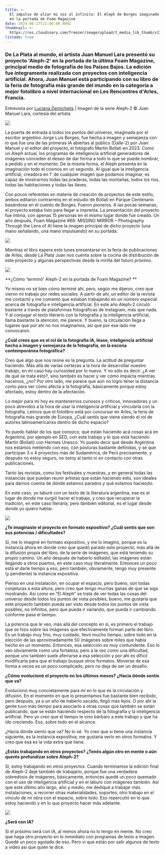 ```yaml
---
title: >-
  El impulso de alzar mi voz al infinito: El Aleph de Borges imaginado con IA,
  en la portada de Foam Magazine
date: 2024-06-27T22:00:00.000Z
thumbnail: >-
  https://res.cloudinary.com/freezer/image/upload/t_media_lib_thumb/v1719566123/2024/06/448652115_1021700022901921_4220663780895345946_n_h2mfe9.jpg
listado: true
---
```


### De La Plata al mundo, el artista Juan Manuel Lara presentó su proyecto 'Aleph-2' en la portada de la última Foam Magazine, principal medio de fotografía de los Países Bajos. La edición fue íntegramente realizada con proyectos con inteligencia artificial. Ahora, Juan Manuel está participando con su libro de la feria de fotografía más grande del mundo en la categoría a mejor fotolibro a nivel internacional en Les Rencontres d'Arles, Francia.

Entrevista por [Luciana Demichelis]() | Imagen de la serie Aleph-2 © Juan Manuel Lara, cortesía del artista.

![](https://res.cloudinary.com/freezer/image/upload/v1719565926/41-020-fm66_01_cover_front_lr_01_fjew6e.webp)

La puerta de entrada a todos los puntos del universo, imaginada por el escritor argentino Jorge Luis Borges, fue hecha a imagen y semejanza con lo que fue una de las primeras IA abiertas al público (Dalle-2) por Juan Manuel y el editor del proyecto, el fotógrafo Martín Bollati en 2023. Como un Aleph actual, los programas de inteligencia artificial generadores de imágenes conceden el deseo de dar forma a todo lo que se puede nombrar, a pedido y en el momento. De la misma forma, el Aleph presenta en la imaginación todo el cosmos en un segundo. Al igual que la inteligencia artificial, creadora en 1' de cualquier imagen que podamos imaginar, es capaz de mostrarnos todas las praderas, todas las montañas, todos los ríos, todas las habitaciones y todas las llaves.

Con pocos referentes en materia de creación de proyectos de este estilo, ambos editaron contrarreloj en el estudio de Bollati en Parque Centenario basándose en el cuento de Borges. Fueron pioneros. A las pocas semanas, el proyecto estaba listo para llegar a imprenta. La presentación del proyecto fue íntima, con apenas 15 personas en el mismo lugar donde fue creado. Un año después, Foam Magazine #66: MISSING MIRROR – Photography Through the Lens of AI tiene la imagen principal de dicho proyecto (una mano señalando, una mano impulsando) en su portada.

![](https://res.cloudinary.com/freezer/image/upload/v1719565561/Aleph-2-Juan-Manuel-Lara_Sed-Editorial-000-_zjmr62.jpg)

Mientras el libro espera este lunes presentarse en la feria de publicaciones de Arles, desde La Plata Juan nos cuenta sobre la cocina de distribución de este proyecto y algunas perspectivas desde la mirilla del futuro próximo.

![](https://res.cloudinary.com/freezer/image/upload/v1719565309/448754679_476973698157012_4263399551457975138_n_qsafgn.jpg)

\*\*¿Cómo 'terminó' Aleph-2 en la portada de Foam Magazine? \*\*

Yo mismo no sé bien cómo terminé ahí, pero, según me dijeron, creo que vieron mi trabajo por redes sociales. A partir de ahí, un editor de la revista me contactó y me comentó que estaban trabajando en un número especial acerca de fotografía e inteligencia artificial. En este año Aleph-2 circuló bastante a través de plataformas fotográficas de Instagram, más que nada. Y al conjugar el texto literario con la fotografía y la inteligencia artificial, llama bastante la atención, me parece. Y bueno, la circulación llega a lugares que por ahí no nos imaginamos, así que por ese lado me convocaron.

**¿Cuál crees que es el rol de la fotografía IA, léase, inteligencia artificial hecha a imagen y semejanza de la fotografía, en la escena contemporánea fotográfica?**

Creo que algo que nos reúne es la pregunta. La actitud de preguntar haciendo. Más allá de varias certezas a la hora de desarrollar nuestro trabajo, en mi caso hay curiosidad por lo nuevo. Y no sólo es decir: ¿A ver de qué se trata esto?, sino también es hacer y ver cómo impacta mientras hacemos, ¿no? Por otro lado, me parece que aún no logro tener la distancia como para ver cómo afecta a la fotografía, básicamente porque estoy afectado, estoy dentro de la afectación.

Lo mejor para mí hoy es mantenernos curiosos y críticos, innovadores y un poco atrevidos a la hora de usar la inteligencia artificial y vincularla con la fotografía. Leímos que el fotolibro está por concursar en Arles, la feria de fotografía más grande de Europa. ¿Cuál sentís que viene siendo el rol de autores latinoamericanxs dentro de dicho espacio?

Yo puedo hablar de los que conozco, que están haciendo acá cosas acá en Argentina, por ejemplo en SED, con este trabajo y lo que está haciendo Martín (Bollati) con Hermes Unesco. Yo puedo decir que desde Argentina nos estamos metiendo con eso, con posturas bastante definidas, y sé que participan 3 o 4 proyectos más de Sudamérica, de Perú precisamente, y después no estoy seguro, no estoy al tanto ni en contacto con otras publicaciones.

Tanto las revistas, como los festivales y muestras, y en general todas las instancias que puedan reunir artistas que están haciendo esto, son ideales para darnos cuenta de dónde estamos parados y qué estamos haciendo.

En este caso, yo laburé con un texto de la literatura argentina, ese es el lugar de donde me surgió hacer el trabajo, y creo que recuperar la tradición, en este caso literaria, pero también editorial, es el lugar desde donde yo quiero hablar.

![](https://res.cloudinary.com/freezer/image/upload/v1719565345/448627856_985322856583416_8539822445549321403_n_pqsala.jpg)

**¿Te imaginaste el proyecto en formato expositivo? ¿Cuál sentís que son sus potencias / dificultades?**

Sí, me lo imaginé en formato expositivo, y me lo imagino, porque es la instancia ahora en donde creo que quedó parado este proyecto, más allá de la difusión propia del libro, de la serie de imágenes, que está teniendo su propio camino. Un año después de haberlo editadol, las imágenes están llegando a otros puertos, en este caso muy literalmente. Entonces un poco está el darle tiempo a eso, pero también, obviamente, tengo muy presente (y pendiente) la instancia expositiva.

Pienso en una instalación, en ocupar el espacio, pero bueno, son todas conjeturas a esta altura, pero creo que tengo muchas ganas de que se siga mostrando. Así como en “El Aleph” se trata de ver todas las cosas del universo desde todos los puntos de vista posibles, bueno, me gustaría que este proyecto también pueda ser visto desde todos los puntos de vista posibles, no infinitos, pero que pueda ir variando, que pueda ir cambiando conforme pasa el tiempo.

La potencia que le veo, más allá del concepto en sí, es primero el trabajo que se hizo sobre las imágenes que efectivamente forman parte del libro. Es un trabajo muy fino, muy cuidado, llevó mucho tiempo, sobre todo en la elección de las aproximadamente 50 imágenes sobre miles que había hecho en un momento. Entonces, esa selección es muy contundente. Eso lo veo obviamente como una fortaleza, pero a la vez como una dificultad, porque uno también suele aferrarse a esa selección y por ahí es difícil modificarla para que el trabajo busque otros formatos. Moverse de esa forma a veces es un poco complicado, pero no deja de ser un desafío.

**¿Cómo evolucionó el proyecto en los últimos meses? ¿Hacia dónde sentís que va?**

Evolucionó muy concretamente para mí en lo que es la circulación y difusión. En el momento en que lo presentamos fue bastante bien recibido, pero después, ya a un año de haberlo sacado, llegó más lejos. O por ahí la gente tuvo más tiempo para asociarlo a otras cosas que también se están publicando, que se están haciendo respecto de la fotografía y la inteligencia artificial. Pero yo creo que el tiempo le vino bárbaro a este trabajo y que ha ido creciendo. Eso, sobre todo en el alcance.

¿Hacia dónde siento que va? No lo sé. Yo creo que si tiene una instancia siguiente, es la instancia expositiva; me gustaría verlo en otros formatos. Y creo que esa es la vida extra que tiene.

**¿Estás trabajando en otros proyectos? ¿Tenés algún otro en mente o aún querés profundizar sobre Aleph-2?**

Sí, estoy trabajando en otros proyectos. Cuando terminamos la edición final de Aleph-2 dejé también de trabajarlo, porque fue una verdadera sobredosis de imágenes, básicamente, entonces quedé un poco quemado con el uso de inteligencia artificial y en el laburo con imágenes también. Así que este último año largo, año y medio, me dediqué a trabajar más instalaciones, a recorrer otras materialidades, soportes, otro trabajo en el vínculo de mi obra con el espacio, sobre todo. Eso repercutió en lo que estoy haciendo y en lo que proyecto hacer más adelante.

![](https://res.cloudinary.com/freezer/image/upload/v1719565602/aleph-2-by-juan-manuel-lara-817285_tkuwuf.jpg)

**¿Será con IA?**

Si el próximo será con IA, al menos ahora no lo tengo en mente. No creo que haga otro proyecto en lo inmediato con programas de texto a imagen. Quedé un poco agotado de eso. Pero vi que están por salir algunos de texto a video así que quién te dice.
